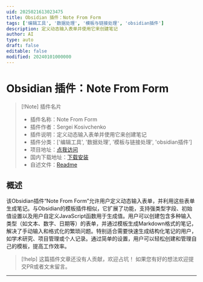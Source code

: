 ```yaml
---
uid: 2025021613023475
title: Obsidian 插件：Note From Form
tags: ['编辑工具', '数据处理', '模板与链接处理', 'obsidian插件']
description: 定义动态输入表单并使用它来创建笔记
author: AI
type: auto
draft: false
editable: false
modified: 20240101000000
---
```


# Obsidian 插件：Note From Form

> [!Note] 插件名片
> - 插件名称：Note From Form
> - 插件作者：Sergei Kosivchenko
> - 插件说明：定义动态输入表单并使用它来创建笔记
> - 插件分类：['编辑工具', '数据处理', '模板与链接处理', 'obsidian插件']
> - 项目地址：[点我访问](https://github.com/ArhiChief/obsidian-note-from-form)
> - 国内下载地址：[下载安装](https://pkmer.cn/products/plugin/pluginMarket/?note-from-form)
> - 自述文件：[Readme](https://ghproxy.net/https://raw.githubusercontent.com/ArhiChief/obsidian-note-from-form/main/README.md)



## 概述

该Obsidian插件“Note From Form”允许用户定义动态输入表单，并利用这些表单生成笔记。与Obsidian的模板插件相似，它扩展了功能，支持强类型字段、初始值设置以及用户自定义JavaScript函数用于生成值。用户可以创建包含多种输入类型（如文本、数字、日期等）的表单，并通过模板生成Markdown格式的笔记，解决了手动输入和格式化的繁琐问题。特别适合需要快速生成结构化笔记的用户，如学术研究、项目管理或个人记录。通过简单的设置，用户可以轻松创建和管理自己的模板，提高工作效率。


> [!help] 
> 这篇插件文章还没有人贡献，欢迎占坑！
> 如果您有好的想法欢迎提交PR或者文末留言。
> 

---



